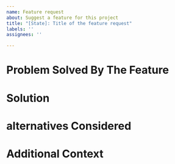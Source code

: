 ```yaml
---
name: Feature request
about: Suggest a feature for this project
title: "[State]: Title of the feature request"
labels: ''
assignees: ''

---
```


# Problem Solved By The Feature

<!--
Is your feature request related to a problem? Please describe.
A clear and concise description of what the problem is. Ex. I'm always frustrated when [...]
-->

# Solution
<!--
Describe the solution you'd like
A clear and concise description of what you want to happen.
-->

# alternatives Considered
<!-- 
Describe alternatives you've considered
A clear and concise description of any alternative solutions or features you've considered.
-->

# Additional Context
<!--
Add any other context or screenshots about the feature request here.
-->
